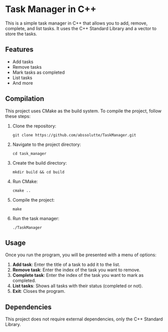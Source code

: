 # Task Manager in C++

This is a simple task manager in C++ that allows you to add, remove, complete, and list tasks. It uses the C++ Standard Library and a vector to store the tasks.

## Features

- Add tasks
- Remove tasks
- Mark tasks as completed
- List tasks
- And more

## Compilation

This project uses CMake as the build system. To compile the project, follow these steps:

1. Clone the repository:
    ```
    git clone https://github.com/abssolutte/TaskManager.git
    ```

2. Navigate to the project directory:
    ```
    cd task_manager
    ```

3. Create the build directory:
    ```
    mkdir build && cd build
    ```

4. Run CMake:
    ```
    cmake ..
    ```

5. Compile the project:
    ```
    make
    ```

6. Run the task manager:
    ```
    ./TaskManager
    ```

## Usage

Once you run the program, you will be presented with a menu of options:

1. **Add task**: Enter the title of a task to add it to the list.
2. **Remove task**: Enter the index of the task you want to remove.
3. **Complete task**: Enter the index of the task you want to mark as completed.
4. **List tasks**: Shows all tasks with their status (completed or not).
5. **Exit**: Closes the program.

## Dependencies

This project does not require external dependencies, only the C++ Standard Library.
